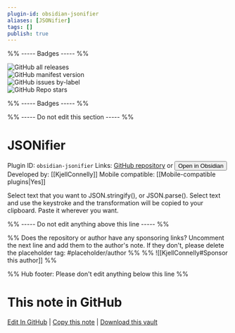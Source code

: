 ```yaml
---
plugin-id: obsidian-jsonifier
aliases: [JSONifier]
tags: []
publish: true
---
```


%% ----- Badges ----- %%

![GitHub all releases](https://img.shields.io/github/downloads/KjellConnelly/obsidian-jsonifier/total?color=573E7A&logo=github&style=for-the-badge)  
![GitHub manifest version](https://img.shields.io/github/manifest-json/v/KjellConnelly/obsidian-jsonifier?color=573E7A&logo=github&style=for-the-badge)  
![GitHub issues by-label](https://img.shields.io/github/issues/KjellConnelly/obsidian-jsonifier/help%20wanted?color=573E7A&logo=github&style=for-the-badge)  
![GitHub Repo stars](https://img.shields.io/github/stars/KjellConnelly/obsidian-jsonifier?color=573E7A&logo=github&style=for-the-badge)

%% ----- Badges ----- %%

%% ----- Do not edit this section ----- %%

# JSONifier

Plugin ID: `obsidian-jsonifier`
Links: [GitHub repository](https://github.com/KjellConnelly/obsidian-jsonifier) or [<button id=HH>Open in Obsidian</button>](obsidian://show-plugin?id=obsidian-jsonifier)
Developed by: [[KjellConnelly]]
Mobile compatible: [[Mobile-compatible plugins|Yes]]

Select text that you want to JSON.stringify(), or JSON.parse(). Select text and use the keystroke and the transformation will be copied to your clipboard. Paste it wherever you want.

%% ----- Do not edit anything above this line ----- %%

%% Does the repository or author have any sponsoring links? Uncomment the next line and add them to the author's note. If they don't, please delete the placeholder tag: #placeholder/author %%
%% ![[KjellConnelly#Sponsor this author]] %%

%% Hub footer: Please don't edit anything below this line %%

# This note in GitHub

<span class="git-footer">[Edit In GitHub](https://github.dev/obsidian-community/obsidian-hub/blob/main/02%20-%20Community%20Expansions/02.05%20All%20Community%20Expansions/Plugins/obsidian-jsonifier.md "git-hub-edit-note") | [Copy this note](https://raw.githubusercontent.com/obsidian-community/obsidian-hub/main/02%20-%20Community%20Expansions/02.05%20All%20Community%20Expansions/Plugins/obsidian-jsonifier.md "git-hub-copy-note") | [Download this vault](https://github.com/obsidian-community/obsidian-hub/archive/refs/heads/main.zip "git-hub-download-vault") </span>
